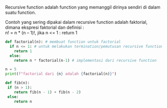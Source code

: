 Recursive function adalah function yang memanggil dirinya sendiri di dalam suatu function. 

Contoh yang sering dipakai dalam recursive function adalah faktorial, dimana ekspresi faktorial dan definisi :  
n! = n * (n – 1)!, jika n <= 1 : return 1

```python
def factorial(n): # membuat function untuk factorial
  if n <= 1: # untuk melakukan termination/pemutusan recursive function
    return 1
  else:
    return n * factorial(n-1) # implementasi dari recursive function 

n = 5
print(f"factorial dari {n} adalah {factorial(n)}")
```

```python
def fib(n):
 if (n > 1):
    return fib(n - 1) + fib(n - 2)
 else:
    return n
```